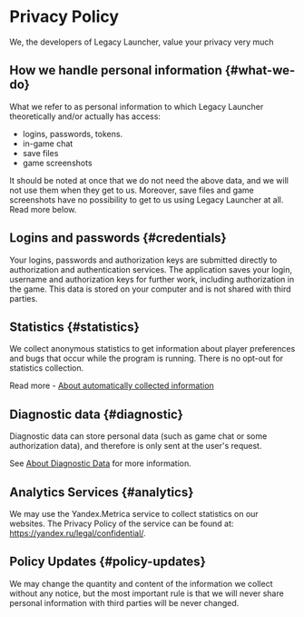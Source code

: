 # Privacy Policy
We, the developers of Legacy Launcher, value your privacy very much

## How we handle personal information {#what-we-do}
What we refer to as personal information to which Legacy Launcher theoretically and/or actually has access:
* logins, passwords, tokens.
* in-game chat
* save files
* game screenshots

It should be noted at once that we do not need the above data, and we will not use them when they get to us. Moreover, save files and game screenshots have no possibility to get to us using Legacy Launcher at all. Read more below.

## Logins and passwords {#credentials}
Your logins, passwords and authorization keys are submitted directly to authorization and authentication services. The application saves your login, username and authorization keys for further work, including authorization in the game. This data is stored on your computer and is not shared with third parties.

## Statistics {#statistics}
We collect anonymous statistics to get information about player preferences and bugs that occur while the program is running. There is no opt-out for statistics collection.

Read more - [About automatically collected information](./stats)

## Diagnostic data {#diagnostic}
Diagnostic data can store personal data (such as game chat or some authorization data), and therefore is only sent at the user's request.

See [About Diagnostic Data](./diagnostic) for more information.

## Analytics Services {#analytics}
We may use the Yandex.Metrica service to collect statistics on our websites. The Privacy Policy of the service can be found at: https://yandex.ru/legal/confidential/.

## Policy Updates {#policy-updates}
We may change the quantity and content of the information we collect without any notice, but the most important rule is that we will never share personal information with third parties will be never changed.